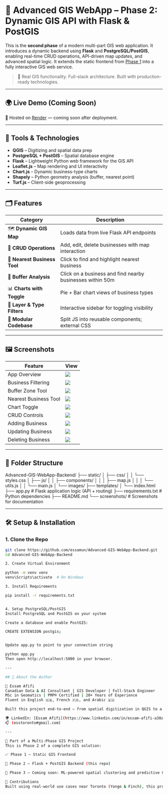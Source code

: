 # 🚀 Advanced GIS WebApp – Phase 2: Dynamic GIS API with Flask & PostGIS

This is the **second phase** of a modern multi-part GIS web application. It introduces a dynamic backend using **Flask** and **PostgreSQL/PostGIS**, enabling real-time CRUD operations, API-driven map updates, and advanced spatial logic. It extends the static frontend from [Phase 1](https://github.com/essamun/Advanced-GIS-WebApp-Frontend) into a fully interactive GIS web service.

> 📍 Real GIS functionality. Full-stack architecture. Built with production-ready technologies.

---

## 🌍 Live Demo (Coming Soon)
📎 Hosted on [Render](https://render.com) — coming soon after deployment.

---

## 🧰 Tools & Technologies

- **QGIS** – Digitizing and spatial data prep
- **PostgreSQL + PostGIS** – Spatial database engine
- **Flask** – Lightweight Python web framework for the GIS API
- **Leaflet.js** – Map rendering and UI interactivity
- **Chart.js** – Dynamic business-type charts
- **Shapely** – Python geometry analysis (buffer, nearest point)
- **Turf.js** – Client-side geoprocessing

---

## 🗂️ Features

| Category | Description |
|---------|-------------|
| 🗺️ **Dynamic GIS Map** | Loads data from live Flask API endpoints |
| 🔁 **CRUD Operations** | Add, edit, delete businesses with map interaction |
| 🧭 **Nearest Business Tool** | Click to find and highlight nearest business |
| 🎯 **Buffer Analysis** | Click on a business and find nearby businesses within 50m |
| 📊 **Charts with Toggle** | Pie + Bar chart views of business types |
| 🔎 **Layer & Type Filters** | Interactive sidebar for toggling visibility |
| 🧱 **Modular Codebase** | Split JS into reusable components; external CSS |

---

## 🖼️ Screenshots

| Feature | View |
|--------|------|
| App Overview | ![](screenshots/overview.png) |
| Business Filtering | ![](screenshots/filter-by-type.png) |
| Buffer Zone Tool | ![](screenshots/buffer-analysis.png) |
| Nearest Business Tool | ![](screenshots/nearest-business.png) |
| Chart Toggle | ![](screenshots/chart-toggle.png) |
| CRUD Controls | ![](screenshots/BizMgt_Btns.png) |
| Adding Business | ![](screenshots/AddingBiz.png) |
| Updating Business | ![](screenshots/UpdatingBiz.png) |
| Deleting Business | ![](screenshots/DeleteBiz.png) |

---

## 📁 Folder Structure

Advanced-GIS-WebApp-Backend/
├── static/
│ ├── css/
│ │ └── styles.css
│ ├── js/
│ │ ├── components/
│ │ │ ├── map.js
│ │ │ └── utils.js
│ │ └── main.js
│ └── images/
├── templates/
│ └── index.html
├── app.py # Flask application logic (API + routing)
├── requirements.txt # Python dependencies
├── README.md
└── screenshots/ # Screenshots for documentation


---

## 🛠️ Setup & Installation

### 1. Clone the Repo

```bash
git clone https://github.com/essamun/Advanced-GIS-WebApp-Backend.git
cd Advanced-GIS-WebApp-Backend

2. Create Virtual Environment

python -m venv venv
venv\Scripts\activate  # On Windows

3. Install Requirements

pip install -r requirements.txt


4. Setup PostgreSQL/PostGIS
Install PostgreSQL and PostGIS on your system

Create a database and enable PostGIS:

CREATE EXTENSION postgis;


Update app.py to point to your connection string

python app.py
Then open http://localhost:5000 in your browser.

---

## 📌 About the Author

👤 Essam Afifi
Canadian Data & AI Consultant | GIS Developer | Full-Stack Engineer
MSc in Geomatics | PMP® Certified | 20+ Years of Experience
Fluent in English 🇬🇧, French 🇫🇷, and Arabic 🇪🇬

Built this project end-to-end — from spatial digitization in QGIS to a full-stack GIS web application powered by Flask and PostGIS. Skilled in combining GIS, web technologies, and machine learning to deliver smart spatial solutions.

🌍 LinkedIn: [Essam Afifi](https://www.linkedin.com/in/essam-afifi-a38a3a362/)
📫 (esstoronto#gmail.com)

---

🔭 Part of a Multi-Phase GIS Project
This is Phase 2 of a complete GIS solution:

✅ Phase 1 – Static GIS Frontend

🔁 Phase 2 – Flask + PostGIS Backend (this repo)

🧠 Phase 3 – Coming soon: ML-powered spatial clustering and predictive GIS tools

🙌 Contributions
Built using real-world use cases near Toronto (Yonge & Finch), this project simulates how spatial databases and web tools come together to power modern GIS workflows.

